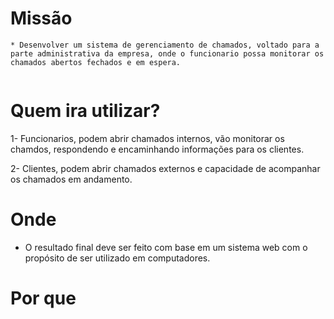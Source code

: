 # Missão
```
* Desenvolver um sistema de gerenciamento de chamados, voltado para a parte administrativa da empresa, onde o funcionario possa monitorar os chamados abertos fechados e em espera.


```
# Quem ira utilizar?

1- Funcionarios, podem abrir chamados internos, vão monitorar os chamdos, respondendo e encaminhando informações para os clientes.

2- Clientes, podem abrir chamados externos e capacidade de acompanhar os chamados em andamento.

# Onde
* O resultado final deve ser feito com base em um sistema web com o propósito de ser utilizado em computadores.

# Por que
